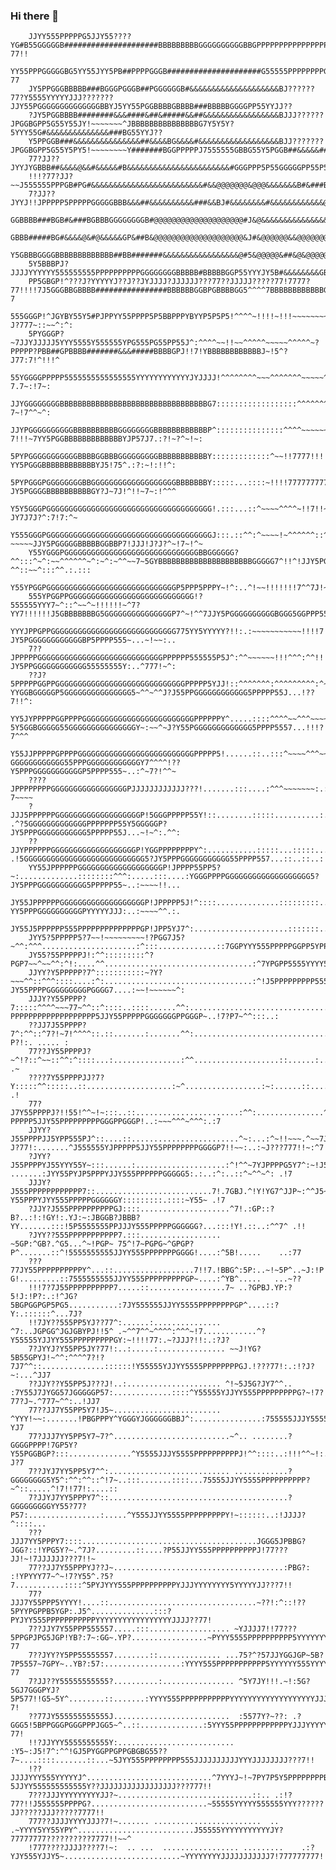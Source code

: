 ### Hi there 👋
        JJYY555PPPPPG5JJY55????YG#B55GGGGGB#####################BBBBBBBBBGGGGGGGGGGBBGPPPPPPPPPPPPPPPPPGGGPPPP555555555YJ55PPPPP55555YYYYYYYYYYYYYYYJJJ???77!!
        YY55PPPGGGGGBG5YY55JYY5PB##PPPPGGGB#####################G55555PPPPPPPPGGGBBGGGGGGGGGGGGBBBBBBBBBGGGGGGGGGGGGGP5Y5BBGGGPPPPPPPPPPPPPPPPPPP555YYYJJ???77
        JY5PPGGGBBBBB###BGGGPGGGB##PGGGGGGB#&&&&&&&&&&&&&&&&&&&&BJ??????77?Y5555YYYYYJJJ???????JJY55PGGGGGGGGGGGGGGBBYJ5YY55PGGBBBBGBBBB###BBBBBGGGGPP55YYJJ??
        ?JY5PGGBBBB########&&&####&##&#####&&##&&&&&&&&&&&&&&&&&BJJJ??????JPGGBGPP5G55Y55JY!~~~~~~~^JBBBBBBBBBBBBBBBG7Y5Y5Y?5YYY55G#&&&&&&&&&&&&&&###BG55YYJ??
        Y5PPGGB###&&&&&&&&&&&&&&&##&&&&BG&&&&#&&&&&&&&&&&&&&&&&&BJJ???????JPGGBGPP5G55Y5PY5!~~~~~~~~Y#######BGGPPPPPJ7555555GBBG55Y5PGGB##&&&&&##BBGGPPP55YYJ?
        77?JJ??JYYJYGBBB##&&&&@&&#&&&&&#B&&&&&&&&&&&&&&&&&&&&&&&#GGGPPP5P55GGGGGPP55P5P55YY7!!!~~~~~Y&&&&&###BBBBBBBYJ5555J5PGBBBB555PP555PP5B##BBBBBGGGPP5YYJ
        !!!?77?JJ?~~J555555PPPGB#PG#&&&&&&&&&&&&&&&&&&&&&&&&&#&&@@@@@@@&@@@&&&&&&&B#&###B#BBBBGGGGPPB&&&&&&&&####&&&&&G5PGPP5PPPGBP55##PY55PYB&#####BBBGGP55YJ
        7?JJ??JYYJ!!JPPPPP5PPPPPGGGGGBBB&&&##&&&&&&&&&&###&&BJ#&&&&&&&&#&&&&&&&&&&&&@&#B&@@@@@@@@@@@@&&&&&&&&&&#&@@@@@B5#@@@@&&BG#BGGGGPPPGBYB&&#####BBGGP55YJ
        GGBBBB###BGB#&###BGBBBGGGGGGGGB#@@@@@@@@@@@@@@@@@@@@#J&@&&&&&&&&&&&&&&&&&&&&&&P5&&&&&&&&&&&&&BGGGGGGPP55PGGB#&G5#&&&&&@##@@@&#GB&####&&&&&&&###BGP5YYJ
        GBBB#####BG#&&&&@&#@&&&&&GP&##B&@@@@@@@@@@@@@@@@@@@@&J#&@@@@@@&&@@@@@@@@@@@@@@GG@@@@@@@@@@@@@BPPPPPPPPPY5PPPPGP5PB&&&&&&&&&&#J7B&&&&&&######BBBBGP5YJJ
        Y5GBBBGGGGBBBBBBBBBBBBB##BB#######&&&&&&&&&&&&&&&&&@#5&@@@@@&##&@&@@@@@@@@@@@@PP@@@@@@@@@@@@@&&&###BBBP5PGGGGGGGBB&@@@@&&&&&&GG&&&&&&&@&&&&&&###BP5YJJ
        5Y5BBBPJ?JJJJYYYYYY555555555PPPPPPPPPPGGGGGGGGBBBBB#BBBBBGGP55YYYJY5B#&&&&&&&&GB&&&@@@@@@&&&&&&&&&&&&#BBBBBBGBBBBBPPJJJJYBBB####BBBBB#@@@@&&&&##BP55YJ
        PP5GBGP!^???J?YYYYYJ??J??JYJJJJ?JJJJJJ???77??JJJJJ?????77!7777?77!!!!7J5GGGBBGBBBB################BBBBBBGGBPGBBBBGG5^^^^7BBBBBBBBBBBBGPGGGGGGGGG5YJJ?7
        555GGGP!^JGYBY55Y5#PJPPYY55PPPP5P5BBPPPYBYYP5P5P5!^^^^~!!!!~!!!~~~~~~~~~!!!7JYYYJJJG####BPGGPGGGGGGGGB##BBBGGBBBBGGY^^^^JBBBBBBBBBBBB57?J?777~::~~^:^:
        5PYGGGP?~7JJYJJJJJ5YYY5555Y555555YPG555PG55PP55J^:^^^^~~!!~~^^^^^~~~~~^^^^^~?PPPPP?PBB##GPBBBB#######&&&#####BBBBGPJ!!7!YBBBBBBBBBBBBJ~!5^?J77:7!^!!!^
        55YGGGGPPPPP5555555555555555YYYYYYYYYYYYJYJJJJ!^^^^^^^^~~~^^^^^^^~~~~~^^^^^^^~J55Y7PBBB#GGBBBBBBBBBB#&&&&&&&&####P5JYY5YPBBBBBBBBBBBGJ^!J:7!?7.7~:!7~:
        JJYGGGGGGGGBBBBBBBBBBBBBBBBBBBBBBBBBBBBBBBBBG7::::::::::::::::::^^^^^^^^:::::^!YYYYGBBBBGGBBBBBBBBBB###BBBBBBBBBG5YJYY5YGBBBBBBBBBBBP?!J~~?!?7~!7^^~^:
        JJYPGGGGGGGGGGBBBBBBBBBBGGGGGGGGBBBBBBBBBBBBP^:::::::::::::::^^^^~~~~~~^^^^^^^~5BBBBBBBBPGBBBBBBBBBGGP55YY?7!!!~7YY5PGGBBBBBBBBBBBBBYJP57J7.:?!~?^~!~:
        5PYPGGGGGGGGGGGBBBBGGBBBGGGGGGGGGBBBBBBBBBBBY:::::::::::::^~~!!7777!!!!~~~^:::^7GBBBBBBBPGBBBBBBBBBBBGP5P5J!~~~~?YY5PGGGBBBBBBBBBBBBYJ5!75^.:?:~!:!!^:
        5PYPGGGPGGGGGGGGBBGGGGGGGGGGGGGGGGGGGBBBBBBBY:::::...::::~!!!!7777777777!!~:::^5BBBBBBBBPPPPPPPPPPPPP5555YY!~~~~?JY5PGGGGBBBBBBBBBBGY?J~7J!^!!~7~:!^^^
        Y5Y5GGGPGGGGGGGGGGGGGGGGGGGGGGGGGGGGGGGGGGGGG!.:::...::^~~~~^^^^~!!7!!~^^^~^::~GBBBBBBBBBGGGGGGGGGGGGGPPPGY~~~~~JJY5PGGGGGGBBBBBBBBP!:?JY7J7J?^:7!7:^~
        Y555GGGPGGGGGGGGGGGGGGGGGGGGGGGGGGGGGGGGGGGGGJ:::.::^^:^~~~~!~^^^^^^::^^^~~!~~!~YBBBBBBBBBBBBBBBBBBBBGGGGG?~~~~~JJY5PGGGGGBBBBBGGBBP7!JJJ!J?J?^~!7~!^~
        Y55YGGGPGGGGGGGGGGGGGGGGGGGGGGGGGGGGGGBBGGGGGG?^^:::^~^:~~^^^^^^~^:~^:~^^~~7~5GYBBBBBBBBBBBBBBBBBBBBBGGGGG7^!!^!JJY5PGGGGGGGGGGGBBB?^^::~~^:::^^.:.:::
        Y55YPGGPGGGGGGGGGGGGGGGGGGGGGGGGGGGGGP5PPP5PPPY~!^:..^!~~!!!!!!!7^^7J!~!!!77!P5PBBBBBBBBPPPPPGGGGGPGGGGGGP!^~~^!JJY5PGGGGGGGGGGGGGGJ7777!!!~......:::.
        555YPGGPPGGGGGGGGGGGGGGGGGGGGGGGGGGGG!?555555YYY7~^::^~~^~!!!!!!~^7?YY7!!!!!!J5GBBBBBBBG5GGGGGGGGGGGGGGGP7^~!^^7JJY5PGGGGGGGGGGBGGG5GGPPP557...::::::.
        YYYJPPGPPGGGGGGGGGGGGGGGGGGGGGGGGGGGG775YY5YYYYY?!!:.:~~~~~~~~~~~!!!!7!!!!7!!YPGGBBBGGBG5GGGGGGGGGGGGGGBG!^~~^^7?JY5PGGGGGGGGGGGGBP5PPPP555~...~!~~:..
        7??JPPPPPGGGGGGGGGGGGGGGGGGGGGGGGGGGGPPPPPP555555P5J^:^^~~~~~~!!!^^^:^^!!!!~!55GGBBGGGBP5GGGGGGGGGGGGGGGP!^^~^^??JY5PPGGGGGGGGGGGG55555555Y:..^777!~^:
        ??J?5PPPPPGGPPGGGGGGGGGGGGGGGGGGGGGGGGGGGGGPPPPP5YJJ!::^^^^^^^:^^^^^^^^^:^~~?YYGGBGGGGGP5GGGGGGGGGGGGGGG5~^^~^^J?J55PPGGGGGGGGGGGG5PPPPP55J...!??7!!^:
        YY5JYPPPPPGGPPPPGGGGGGGGGGGGGGGGGGGGGGGGGPPPPPPY^.....::::^^^^~~^^^~~~~~~^~?5Y5GGBGGGGG55GGGGGGGGGGGGGGGY~:~~^~J?Y55PGGGGGGGGGGGGG5PPPP5557...!!!?7^^^
        Y55JJPPPPPGPPPPGGGGGGGGGGGGGGGGGGGGGGGGGGPPPPP5!......::..:::^~~~~^^^~~!~^?GGGGGGGGGGGG55PPPGGGGGGGGGGGGY7^^^^!??Y5PPPGGGGGGGGGGGP5PPPP555~..:^~7?!^^~
        ????JPPPPPPPPGGGGGGGGGGGGGGGGGPJJJJJJJJJJJJ???!.......:::....:^^^~~~~~~~:.:~J5GBBGGGGGGPPP5555555PPPPPGPYGP5YY5JJY5PPPGGGGGGGGGGGPPPPPP55Y:.:!7??7~~~~
        ?JJJ5PPPPPPGGGGGGGGGGGGGGGGGGGP!5GGGPPPPP55Y!::........:::::..........:..:.. .^?5GGGGGGGGGGGGGPPPPPPP55Y5GGGGGP?JY5PPPGGGGGGGGGGG5PPPPP55J...~!~^:.^^:
        ??JJYPPPPPPGGGGGGGGGGGGGGGGGGGP!YGGPPPPPPPPY^:...........:::::...:::::....::..  .!5GGGGGGGGGGGGGGGGGGGGGGGGGGG5?JY5PPPGGGGGGGGGGG55PPPP557...::..::..:
        YY55JPPPPPPGGGGGGGGGGGGGGGGGGGP!JPPPP55PP5?~:.............::::::::^^^:.....:::....:YGGGPPPPGGGGGGGGGGGGGGGGGGG5?JY5PPPGGGGGGGGGGG5PPPPP55~..:~~~~!!...
        JY55JPPPPPPGGGGGGGGGGGGGGGGGGGP!JPPPPP5J!^::::..............:::::::::.......:::::::!GGGY5YYYY55PPPPPGGGGGGGGGGY?YY5PPPGGGGGGGGGGPYYYYYJJJ:..:~~~~^^.:.
        JY55J5PPPPPP555PPPPPPPPPPPPPPGP!JPP5YJ7^:.....................:::::::........::.:^^~PGPYPPPPPPPPP5555555PPGGGGJJY55PPPGGGGGGGGGG5^^^^^..........:::.:.
        JYY5?5PPPPP5?7~~!~~~~~~~~~!?PGG7J5?~^^:^^^.....................:^:::.............::7GGPYYY555PPPPPGGPP5YPPPGGPJJY55PPPPGGGGGGGGG555PPY:............:..
        JY55?55PPPPPJ!:^^:::::::::^?PGP7~~^~~^^:^!:....^^.................................:^7YPGPP5555YYYY555P5YPPPPGPJJY55PPPPGGGGGGGGG5PGGGJ......:.....::. 
        JJYY?Y5PPPPP?7^:::::::::::~?Y?~~~^^::^^^::::....:^:.................................:^!J5PPPPPPPPP5555Y5PPPPP5?JY55PPPPGGGGGGGGGPGGGG7....:~~!~~~~~~^:
        JJJY?Y55PPPP?7:::::^^^^~~~77~^^::^::::..::::......^^:...............................::::^?PPPPPPPPPPPPPPPPPPP5JJY55PPPPPGGGGGGGPPGGGP~..!7?P7~^^:::..:
        ??JJ7J55PPPP?7^:^^::^7?!~7!^^^^::.::.......:.......^^:.................................::^J5555PPPPPPPPPPPPPPYJY55PPPPPPGGGGGGGPP5GG5:..?P?!:. ..... :
        77??JY55PPPPJ?~^!?::^~~::^^:^::::...:...............:^^...................::......:......::!JYYYYY5555PPPPPPPYJY55PPPPPPGGGGGGGPP5GGY...::......... .~
        ????7Y55PPPPJJ?7?Y:::::^^:::::..::...................:~^.................:~:......::.......:YPPPPP55YYJPPPPPPJJY55PPPPPPGGGGGGGPP5GG?....:...::...  .!
        77?J7Y55PPPPJ?!!55!^^~!~:::..::.......................:^^:...............^^.................^J55555PP5?PPPPP5JJY55PPPPPPPPPGGGPPGGGP!..:~~~^^^~^^^:.:7
        JJYY?J55PPPPJJ5YPP555PJ^::....::........................^~:...:^~!!~~~.^~~7J7JY?J?77!:.......^J555555YJPPPPP5JJY55PPPPPPPPGGGGP7!!~~:..:~J???777!!~:^7
        ?JYY?J55PPPPYJ55YYY55Y~:::......:....................:^!^^~7YJPPPPG5Y7^:~!J5B5PBGBGPB7 .......:JYY55PYJP5PPPYJJY555PPPPPPGGGGG5:.:..:^:..::^~^^~^: .!7
        JJJY?J555PPPPPPPPPPPP7::..........................7!.7GBJ.^!Y!YG7^JJP~:^^J5~PG7GGGP~P7........:!YYJJY?Y55PPPYJYY555PPPPPGGGGGGY:::::::::.::::~Y55~ .!7
        ?JJY?J555PPPPPPPPPPGJ::::....................^7!.:GP::?B?..:!:!GY!:.YJ:~:JBGGB?JBBB?YY.......:::!5P5555555PPJJJY555PPPPPGGGGGG?...:::!Y!.::..:^^7^ .!!
        ?JYY??555PPPPPPPPPPP7.:::.................. ~5GP:^GB?.^G5...^~!PGP~ 75^!7~PGPG~^GPGP?P^.......::^!5555555555JJYY555PPPPPPPGGGG!....:^5B!.....    ..:77
        ???77JY55PPPPPPPPPPY^...::..................7!!7.!BBG^:5P:..~!~5P^..~J:!P!JGJPP!5G5G?G!.........::7555555555JJYY555PPPPPPPPPGP~....:^YB^.....   ...~??
        !!!7?7J55PPPPPPPPPP7.....::.................7~ ..?GPBJ.YP:?5!J:!P?:.:!^JG?5BGPGGPGP5PG5...........:7JY555555JJYY5555PPPPPPPPGP^....::?Y:.::::::^...7J?
        !!7JY??555PP5YJ??77^:......:............... ^7:..JGPGG^JGJGBYPJ!!5^ .~^^7^^~^^^^:^^^~!7............^?Y55555YJJYY555PPPPPPPPPGY:~!!!!77:.~?JJJ?!!:.:?J?
        7?JYYJ?Y55PP5JY?77!:..:.....:............... ~~J!YG?5B55GPYJ!~^^:^^^^7?!?7J7^^::..............::::::!Y55555YJJYY5555PPPPPPPPGJ.!???77!:.:!?J?~:...^JJ7
        ??JJY??Y55PP5J???J!..:..................... ^!~5J5G?JY7^^.. :7Y55J7JYGG57JGGGGGP57:.............::::^Y55555YJJYY555PPPPPPPPPG?~!7?77?J~.^777~^^:..!JJ7
        77??JJ7Y55PP5Y7!J5~........................ ^YYY!~~:.......!PBGPPPY^YGGGYJGGGGGGBBJ^:...............:755555JJJY5555PPPPPPPPPPJ7~~~!5P5^.^~~^:^^:..?YJ7
        77?JJJ7YY5PP5Y7~7?^..........................~^.. ........?GGGGPPPP!7GP5Y?Y55PGGBGP?:::..............^Y5555JJJY5555PPPPPPPPPPJ!^^::::..:!!!^^~!:.:?J?7
        7??JYJ7YY5PP5Y7^^:........................... ............?GGGGGGGG5Y5^:^^:^^::^!7~..:::.......::::...75555JJYY5555PPPPPPPPPP?~^::.....^!7!!77!:....::
        7?JJYJ7YY5PPPY7^::........................................?GGGGGGGGGYY55?77?P57:................:.....^Y555JJYY5555PPPPPPPPPY!~::::::..:!JJJJ?^::::...
        ???JJJ7YY5PPPY7::::.......................................JGGG5JPBBG?JGG?::!YPG5Y?~.^7J?.........::....?P55JJYY555PPPPPPPPPPJ!77???JJ!~!7JJJJJJ???7!!~
        77??JJ7Y55PPPYJ??J~......................................:PBG?: :!YPYYY77~^~!7?Y55^.?5?7...........::::^5PYJYYY555PPPPPPPPPPYJJJYYYYYYYY5YYYYYJJ???7!!
        77?JJJ7Y55PPP5YYYY!....::.................................~??!:^::!??5PYYPGPPB5YGP:.J5^..............:::?PYJYY555PPPPPPPPPPPYYYYYYYYYYYYYYYYYJJJJ??77!
        7??JJY7Y55PPP555557.....:::.................. ~YJJJJ7!!77???5PPGPJPG5JGP!YB?:7~:GG~.YP?.................~PYYY5555PPPPPPPPPP5YYYYYYYYYYYYYYYYYYJJJJ??77
        7??JYY?Y5PP55555557........::.............. ...75?^?57JJYGGJGP~5B?7P5557~7GPY~..YB?:57:.................:YYYY555PPPPPPPPPPP5YYYYYY555YYYYYYYJJJJJJ??77
        7?JJ??Y55555555555?..........:................ ^5Y7JY!!!.~!:5G?5GJ7GGGPYJ?5P577!!G5~5Y^........::.......:YYYY555PPPPPPPPPPPYYYYYYYYYYYYYYYYYYYJJJJ??7!
        ??77JY555555555555J..........................  :5577Y?~??: .?GGG5!5BPPGGGPGGGPPPJGG5~^..::..............:5YYY55PPPPPPPPPPPPYJJJYYYYYYYYYYYYYYJJJJ??77!
        !!?JJYYY5555555555Y:.......................... :Y5~:J5!7^:^^!GJ5PYGGPPGPPGBGBG55??7~....::::.......::...~5JYY555PPPPPPPP555JJJJJJJJJJYYYJJJJJJJJ???7!!
        !??JJJJYYY555YYYYYJ^............................^7YYYJ~!~7PY7P5Y5PPPPPPPPBBGG7:.............:.........:.?5JJYY555555555555Y??JJJJJJJJJJJJJJJJJ???777!!
        7???JJJYYYYYYYYYJJ?~..............................::.. .:!?77?!!J555555PPPPG?..........................~55555YYYYY555555YYY??????JJ?????JJJ?????7777!!
        777??JJJJYYYYJJJ?7!~....... ........................  ..      .~YYYY5YY55YPY^..........................J55555YYYYYYYYYYYJY?77777777??????????7777!!~~^
        !777????JJJJ????7!~:  .. ...  ................. .........    .:?YJY555YJJY5~..........................~YYYYYYYYJJJJJJJJJJJ7!777777777!!!!~~~^^^::::...
